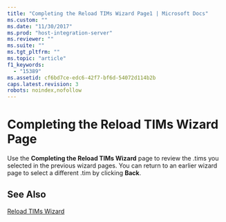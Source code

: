 ```yaml
---
title: "Completing the Reload TIMs Wizard Page1 | Microsoft Docs"
ms.custom: ""
ms.date: "11/30/2017"
ms.prod: "host-integration-server"
ms.reviewer: ""
ms.suite: ""
ms.tgt_pltfrm: ""
ms.topic: "article"
f1_keywords: 
  - "15389"
ms.assetid: cf6bd7ce-edc6-42f7-bf6d-54072d114b2b
caps.latest.revision: 3
robots: noindex,nofollow
---
```

# Completing the Reload TIMs Wizard Page
Use the **Completing the Reload TIMs Wizard** page to review the .tims you selected in the previous wizard pages. You can return to an earlier wizard page to select a different .tim by clicking **Back**.  
  
## See Also  
 [Reload TIMs Wizard](../core/reload-tims-wizard2.md)